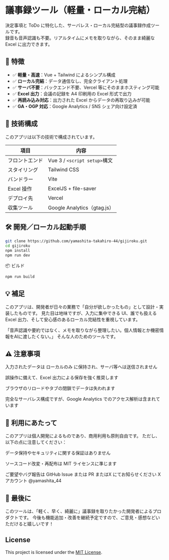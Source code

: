 # 議事録ツール（軽量・ローカル完結）

決定事項と ToDo に特化した、サーバレス・ローカル完結型の議事録作成ツールです。  
録音も音声認識も不要。リアルタイムにメモを取りながら、そのまま綺麗な Excel に出力できます。

## 🎯 特徴

- ✅ **軽量・高速**：Vue + Tailwind によるシンプル構成
- ✅ **ローカル完結**：データ通信なし、完全クライアント処理
- ✅ **サーバ不要**：バックエンド不要、Vercel 等にそのままホスティング可能
- ✅ **Excel 出力**：会議の記録を A4 印刷用の Excel 形式で出力
- ✅ **再読み込み対応**：出力された Excel からデータの再取り込みが可能
- ✅ **GA・OGP 対応**：Google Analytics / SNS シェア向け設定済

## 🔧 技術構成

このアプリは以下の技術で構成されています。

| 項目             | 内容                           |
|------------------|--------------------------------|
| フロントエンド   | Vue 3 / `<script setup>`構文    |
| スタイリング     | Tailwind CSS                   |
| バンドラー       | Vite                           |
| Excel 操作       | ExcelJS + file-saver           |
| デプロイ先       | Vercel                          |
| 収集ツール       | Google Analytics（gtag.js）    |

## 🛠 開発／ローカル起動手順

```bash
git clone https://github.com/yamashita-takahiro-44/gijiroku.git
cd gijiroku
npm install
npm run dev
```

📦 ビルド

```bash
npm run build
```

## 💡 補足
このアプリは、開発者が日々の業務で「自分が欲しかったもの」として設計・実装したものです。
見た目は地味ですが、入力に集中できる UI、誰でも扱える Excel 出力、そして安心感のあるローカル完結性を重視しています。

「音声認識や要約ではなく、メモを取りながら整理したい。個人情報とか機密情報をAIに渡したくない。」
そんな人のためのツールです。

## ⚠️ 注意事項
入力されたデータは ローカルのみ に保持され、サーバ等へは送信されません

誤操作に備えて、Excel 出力による保存を強く推奨します

ブラウザのリロードやタブの閉鎖でデータは失われます

完全なサーバレス構成ですが、Google Analytics でのアクセス解析は含まれています

## 📝 利用にあたって
このアプリは個人開発によるものであり、商用利用も原則自由です。
ただし、以下の点に注意してください：

データ保持やセキュリティに関する保証はありません

ソースコード改変・再配布は MIT ライセンスに準じます

ご要望やバグ報告は GitHub Issue または PR またはX にてお知らせください
Xアカウント @yamashita_44

## 🙏 最後に
このツールは、「軽く、早く、綺麗に」議事録を取りたかった開発者によるプロダクトです。
今後も機能追加・改善を継続予定ですので、ご意見・感想などいただけると嬉しいです！

## License

This project is licensed under the [MIT License](./LICENSE).
